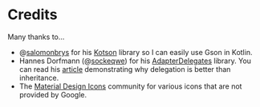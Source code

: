 # Credits

Many thanks to...

 - @[salomonbrys] for his [Kotson] library so I can easily use Gson in Kotlin.
 - Hannes Dorfmann (@[sockeqwe]) for his [AdapterDelegates] library. You can read his [article] demonstrating why delegation is better than inheritance.
 - The [Material Design Icons] community for various icons that are not provided by Google.

[salomonbrys]: https://github.com/salomonbrys
[Kotson]: https://github.com/salomonbrys/Kotson

[sockeqwe]: https://github.com/sockeqwe
[AdapterDelegates]: https://github.com/sockeqwe/AdapterDelegates
[article]: http://hannesdorfmann.com/android/adapter-delegates

[Material Design Icons]: https://materialdesignicons.com/
